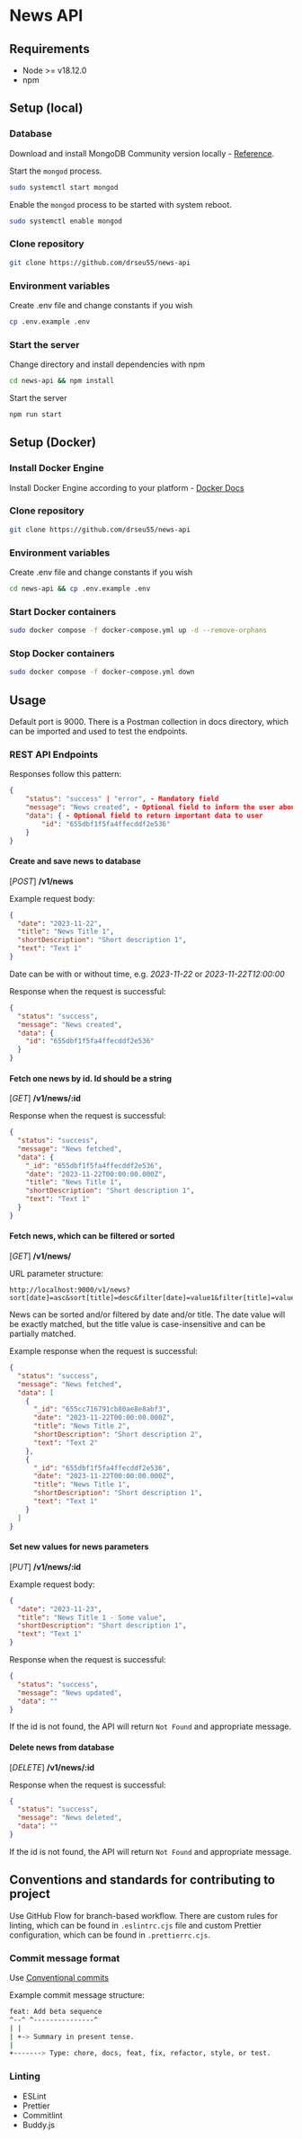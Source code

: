 # News API

## Requirements

- Node >= v18.12.0
- npm

## Setup (local)

### Database

Download and install MongoDB Community version locally - [Reference](https://www.mongodb.com/docs/manual/installation/).

Start the `mongod` process.

```sh
sudo systemctl start mongod
```

Enable the `mongod` process to be started with system reboot.

```sh
sudo systemctl enable mongod
```

### Clone repository

```sh
git clone https://github.com/drseu55/news-api
```

### Environment variables

Create .env file and change constants if you wish

```sh
cp .env.example .env
```

### Start the server

Change directory and install dependencies with npm

```sh
cd news-api && npm install
```

Start the server

```sh
npm run start
```

## Setup (Docker)

### Install Docker Engine

Install Docker Engine according to your platform - [Docker Docs](https://docs.docker.com/engine/install/)

### Clone repository

```sh
git clone https://github.com/drseu55/news-api
```

### Environment variables

Create .env file and change constants if you wish

```sh
cd news-api && cp .env.example .env
```

### Start Docker containers

```sh
sudo docker compose -f docker-compose.yml up -d --remove-orphans
```

### Stop Docker containers

```sh
sudo docker compose -f docker-compose.yml down
```

## Usage

Default port is 9000. There is a Postman collection in docs directory, which can be imported and used to test the endpoints.

### REST API Endpoints

Responses follow this pattern:

```json
{
    "status": "success" | "error", - Mandatory field
    "message": "News created", - Optional field to inform the user about the action
    "data": { - Optional field to return important data to user
        "id": "655dbf1f5fa4ffecddf2e536"
    }
}
```

#### Create and save news to database

[*POST*] **/v1/news**

Example request body:

```json
{
  "date": "2023-11-22",
  "title": "News Title 1",
  "shortDescription": "Short description 1",
  "text": "Text 1"
}
```

Date can be with or without time, e.g. _2023-11-22_ or _2023-11-22T12:00:00_

Response when the request is successful:

```json
{
  "status": "success",
  "message": "News created",
  "data": {
    "id": "655dbf1f5fa4ffecddf2e536"
  }
}
```

#### Fetch one news by id. Id should be a string

[*GET*] **/v1/news/:id**

Response when the request is successful:

```json
{
  "status": "success",
  "message": "News fetched",
  "data": {
    "_id": "655dbf1f5fa4ffecddf2e536",
    "date": "2023-11-22T00:00:00.000Z",
    "title": "News Title 1",
    "shortDescription": "Short description 1",
    "text": "Text 1"
  }
}
```

#### Fetch news, which can be filtered or sorted

[*GET*] **/v1/news/**

URL parameter structure:

```text
http://localhost:9000/v1/news?sort[date]=asc&sort[title]=desc&filter[date]=value1&filter[title]=value2
```

News can be sorted and/or filtered by date and/or title. The date value will be exactly matched, but the title value is case-insensitive and can be partially matched.

Example response when the request is successful:

```json
{
  "status": "success",
  "message": "News fetched",
  "data": [
    {
      "_id": "655cc716791cb80ae8e8abf3",
      "date": "2023-11-22T00:00:00.000Z",
      "title": "News Title 2",
      "shortDescription": "Short description 2",
      "text": "Text 2"
    },
    {
      "_id": "655dbf1f5fa4ffecddf2e536",
      "date": "2023-11-22T00:00:00.000Z",
      "title": "News Title 1",
      "shortDescription": "Short description 1",
      "text": "Text 1"
    }
  ]
}
```

#### Set new values for news parameters

[*PUT*] **/v1/news/:id**

Example request body:

```json
{
  "date": "2023-11-23",
  "title": "News Title 1 - Some value",
  "shortDescription": "Short description 1",
  "text": "Text 1"
}
```

Response when the request is successful:

```json
{
  "status": "success",
  "message": "News updated",
  "data": ""
}
```

If the id is not found, the API will return `Not Found` and appropriate message.

#### Delete news from database

[*DELETE*] **/v1/news/:id**

Response when the request is successful:

```json
{
  "status": "success",
  "message": "News deleted",
  "data": ""
}
```

If the id is not found, the API will return `Not Found` and appropriate message.

## Conventions and standards for contributing to project

Use GitHub Flow for branch-based workflow. There are custom rules for linting, which can be found in `.eslintrc.cjs` file and custom Prettier configuration, which can be found in `.prettierrc.cjs`.

### Commit message format

Use [Conventional commits](https://www.conventionalcommits.org/en/v1.0.0/)

Example commit message structure:

```sh
feat: Add beta sequence
^--^ ^---------------^
| |
| +-> Summary in present tense.
|
+-------> Type: chore, docs, feat, fix, refactor, style, or test.
```

### Linting

- ESLint
- Prettier
- Commitlint
- Buddy.js
